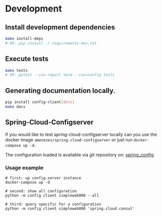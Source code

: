 # Development

## Install development dependencies

```bash
make install-deps
# OR: pip install -r requirements-dev.txt
```

## Execute tests

```bash
make tests
# OR: pytest --cov-report term --cov=config tests
```

## Generating documentation locally.

```bash
pip install config-client[docs]
make docs
```

## Spring-Cloud-Configserver

If you would like to test spring-cloud-configserver locally can you use the docker image `amenezes/spring-cloud-configserver` or just run `docker-compose up -d`.

The configuration loaded is available via git repository on: [spring_config](https://github.com/amenezes/spring_config).

### Usage example

```
# first: up config-server instance
docker-compose up -d

# second: show all configuration
python -m config client simpleweb000 --all

# third: query specific for a configuration
python -m config client simpleweb000 'spring.cloud.consul'
```
